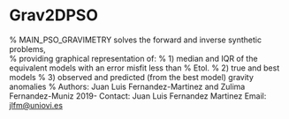 # Grav2DPSO
% MAIN_PSO_GRAVIMETRY solves the forward and inverse synthetic problems,  
% providing graphical representation of: 
% 1) median and IQR of the equivalent models with an error misfit less than % Etol. 
% 2) true and best models  % 3) observed and predicted (from the best model) gravity anomalies 
% Authors:  Juan Luis Fernandez-Martinez and Zulima Fernandez-Muniz 2019- 
Contact: Juan Luis Fernandez Martinez Email: jlfm@uniovi.es
